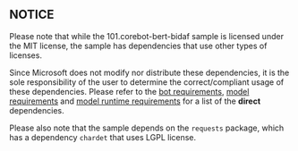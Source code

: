 ## NOTICE

Please note that while the 101.corebot-bert-bidaf sample is licensed under the MIT license, the sample has dependencies that use other types of licenses.

Since Microsoft does not modify nor distribute these dependencies, it is the sole responsibility of the user to determine the correct/compliant usage of these dependencies. Please refer to the 
[bot requirements](./bot/requirements.txt), [model requirements](./model/setup.py) and [model runtime requirements](./model_runtime_svc/setup.py) for a list of the **direct** dependencies.

Please also note that the sample depends on the `requests` package, which has a dependency `chardet` that uses LGPL license.